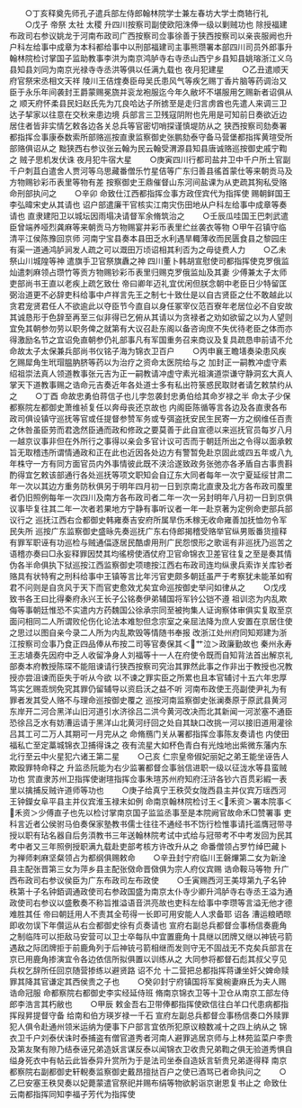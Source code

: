 <!-- { "loadSidebar": true } -->
　　○丁亥释奠先师孔子遣兵部左侍郎翰林院学士兼左春坊大学士商辂行礼
　　○戊子  帝祭  太社  太稷  升四川按察司副使欧阳洙俸一级以剿贼功也  除授福建布政司右参议姚龙于河南布政司广西按察司佥事徐善于狭西按察司以亲丧服阙也升户科左给事中成章为本科都给事中以刑部福建司主事熊瓒署本部四川司员外郎事升翰林院检讨掌国子监助教事李洪为南京鸿胪寺右寺丞山西宁乡县知县姚瑢浙江义乌县知县刘同为南京光禄寺寺丞洪等俱以任满九载也  夜月犯建星
　　○乙丑遣顺天府官祭宋丞相文天祥  陵川王佶煃奏臣母吴氏患风气等疾乞赐丁香片脑等药调治又臣于永乐年间袭封王爵蒙赐冕旒并衮龙袍服迄今年久敝坏不堪服用乞赐新者诏俱从之  顺天府怀柔县民妇赵氏先为兀良哈达子所掳至是走归言虏酋也先遣人来调三卫达子挈家以往意在交秋来患边境  兵部言三卫残寇阴附也先用是可知前日奏欲近边居住者皆非实情乞敕各边各关总兵等官密切哨探谨慎堤防从之  狭西按察司劾奏署都指挥佥事康泰数索所部赂巡按直隶监察御史张鹏劾泰守备马营堡都指挥黄瑄受所部赂俱诏从之  黜狭西右参议张云翰为民云翰受渭源县知县唐诚赂巡按御史戚宁鞫之  贼子思机发伏诛  夜月犯牛宿大星
　　○庚寅四川行都司盐井卫中千户所土官副千户刺苴白遣舍人贾河等乌思藏番僧乐竹星佶等广东归善县徭首蒙仕等来朝贡马及方物赐钞彩币表里等物有差  按察御史王鼎催督山东河间盐课为从吏疏其狥私受赂命刑部执问之
　　○辛卯  命致仕江西都指挥佥事方政侄宾代为指挥使  赐朝鲜国王李弘暐宋史从其请也  诏户部遣廉干官核实江南灾伤田地从户科左给事中成章等奏请也  直隶建阳卫以城坛因雨塌决请督军余脩筑治之
　　○壬辰瓜哇国王巴刺武遣臣曾端养哑烈龚麻等来朝贡马方物赐宴并彩币表里纻丝袭衣等物
○甲午召镇守临清平江侯陈豫回京师  河南宁宝县奏本县田乏水利遇旱輙薄收而民匮食县之黎园庄有渠一道通鸿胪涧发人疏之可以溉田万顷诏相其利否为之毋徒费人力　　
○乙未祭山川城隍等神  遣旗手卫官祭旗纛之神  四川董卜韩胡宣慰使司都指挥使克罗俄监灿遣刺麻领占瓒竹等贡方物赐钞彩币表里归赐克罗俄监灿及其妻  少傅兼太子太师吏部尚书王直以老疾上疏乞致仕  帝曰卿年迈礼宜优闲但朕念朝中老臣日少特留匡弼治道更不必辞吏科给事中卢祥言先王之制七十致仕是以自古贤臣之仕不敢越此以贪君宠贤君任人不欲逾此以夺臣节今直自以身任冢宰仪范百寮年老居位必不自安故其诚恳形于色辞至再至三似非得已乞俯从其请以为贪禄者之劝如欲留之以为人望则宜免其朝参勿劳以职务俾之就第有大议召赴东阁以备咨询庶不失优待老臣之体而亦得激励名节之宜诏免直朝参仍礼部事凡有军国重务召来商议及复具疏恳申前请不允  命故太子太保兼兵部尚书仪铭子海为锦衣卫百户
　　○丙申襄王瞻墡奏染患风疾乞赐犀角生玳瑁腽肭脐等药以为治疗之资命太医院给与之  加封正一嗣教冲虚守素绍祖崇法真人领道教事张元吉为正一嗣教请冲虚守素光祖演道崇谦守静洞玄大真人掌天下道教事赐之诰命元吉奏近年各处道士多有私出符箓惑民取财者请乞敕禁约从之
　　○丁酉  命故忠勇伯蒋信子也儿孛忽袭封忠勇伯给其命岁禄之半  命太子少保都察院左都御史萧维祯复任以奔母丧还京故也  内阁臣陈循等言各边及各直隶各布政司俱设镇守巡抚等官或任提督参赞军务或专弭盗抚安民生民寄一方之纲维任百责之休咎虽臣劳而君逸然臣通而政和修政之要莫善于此自宣德以来巡抚官员每岁八月一越京议事非但在外所行之事得以亲会多官计议可否而于朝廷所出之令得以面承敕旨无取稽违所谓情通政和正在此也近因各处边方有警暂免赴京固此或四五年或八九年株守一方有同方面官员内外事情彼此既不浃洽遂致政务张弛亦各矛盾自古事贵斟酌得宜乞敕该部通行各处巡抚等项文职知会自辽东大同者每年一次宁夏延绥甘肃二年一次以其边方重务防秋俱另于明年四月初一日到京南北直隶及北方各布政司腹里者仍旧照例每年一次四川及南方各布政司者二年一次一另封明年八月初一日到京俱议事毕复往其二年一次者若果地方宁静有事听议者一年一赴京著为定例命吏部兵部议行之  巡抚江西右佥都御史韩雍奏吉安府所属旱伤禾稼无收命雍善加抚恤勿令军民失所  巡按广东监察御史盛昹先奏巡抚广东右侍郎揭稽受赂举官纵男贩番货擅释有罪军职诬有功巡检与贼通偪逐居民酷虐用刑广民怨恨形之歌谣有非巡抚乃巡苦之语稽亦奏曰□永妄释罪因焚其均徭榜使酒仗府卫官命锦衣卫差官往复之至是奏其情伪各半命俱执下狱巡按江西监察御史项璁按江西右布政司连均纵隶兵索诈关库钞者赂具有状特宥之刑科给事中王镇等言比年污官吏颇多朝廷虽严于考察犹未能革如宥君不问则是自贪风于天下而官吏愈效尤矣宜命巡按御史举问如律从之
　　○戊戌致书各王曰比得秦府永兴王长子公铭奏伊弟辅国将军钤公铠不遵  祖训恣为内乱欺侮等事朝廷惟恐不实遣内方药魏国公徐承宗同至被拘集人证询察体审俱实复取至京面问相同二人所谓败伦伤化论法本难恕但念宗室之亲屈法降为庶人安置在京居住使之思过以图自亲今录二人所为内乱欺毁等情随书奉报  改浙江处州府同知郑建为浙江按察司佥事乃食正四品俸从布按二司等官奏保其＜艹泣＞政廉勤故也  秦州永寿王志埴奏先因府中乏人收留净身人刘福等十一人在府使令既而自知背法首出解京礼部奏本府教授陈琛不能阻谏请行狭西按察司究治其罪然此事之作非出于教授也况教授亦尝沮谏而臣失于听从今欲  以不谏之罪实臣之所累也且本官辅讨十五六年忠厚笃实乞赐乖悯免究其罪仍留辅导以资启沃之益不听  河南布政使王亮副使尹礼为有罪者发其受人赂不与理命巡按御史覆之  巡按河南监察御史张澜奏原于原武县黄河东岸开二河合黑洋山旧河道引水济徐吕二洪今黄河改决而北其新闻一河淤塞不通臣恐徐吕乏水有妨漕运请于黑洋山北黄河纡回之处自其缺口改挑一河以接旧道用灌徐吕其工可二万人其期可一月完从之  命脩鴈门关从署都指挥佥事陈友奏请也  内使田福私亡至定藁城锦衣卫捕得诛之  夜有流星大如杯色青白有光烛地出紫微东藩内东北行至云中火星犯六诸王第二星
　　○己亥  仁宗皇帝俶妃丽妃之弟王能坐诬告人欺殴罪特命释之  升监丞阮能为右少监署都督佥事翁信进职一级以征泷水等县蛮贼功也  赏直隶苏州卫指挥使谢瑄指挥佥事朱瑄苏州府知府汪浒各钞六百贯彩縀一表里以擒捕反贼许道师等功也
　　○庚子给真宁王秩荧女陇西县主并仪宾万瑶西河王钟鑅女阜平县主并仪宾淮玉禄末如例  命南京翰林院检讨王＜禾资＞署本院事＜禾资＞少傅直子也先以检讨掌南京国子监监丞事至是本院阙官故命禾□赞署事  吏科言近者公侯驸马伯奏保家塾教书儒士往往不通经书不饬行检惟事请托滥膺冠带寻授以职有玷名器自后务湏教书三年送翰林院考试中式给与冠带考不中考发回为民其考中者又三年照例授职满九载赴吏部考核方许改升从之  命番僧领占罗竹绰巴藏卜为禅师剌麻坚粲领占为都纲俱赐敕命
　　○辛丑封宁府临川王磐熚第二女为新淦县主配张晋第三女为萍乡县主配张傚命晋傚俱为宗人府仪宾赐  诰命鞍马等物  升广西布政司右参议侯臣为广东布政司左布政使
　　○壬寅赐西河王美埻第九子名钟秩第十子名钟銆调通政使司右参政国盛为南京太仆寺少卿升鸿胪寺右寺丞王溢为通政使司右参议以盛敷奏不称旨推溢语音洪亮故也吏科左给事中李瓒等言溢无他才德难胜其任  帝曰朝廷用人不责其全苟得一长即可用安能人人求备耶  诏各  漕运粮晒晾即收勿误下年儹运从右佥都御史徐有贞奏请也  宣府右副总兵都督佥事杨信奏鹿角之制临阵可以拒敌马安营可以卫士卒每队中宜置鹿角十具继以团牌又继以神铳弓箭遇敌之际团牌拒于前鹿角列于后神铳弓箭相继而发则守无不固战无不克矣兵部言在京已用鹿角掺演宜令各边依信所拟俱置以训练从之  大同参将都督石彪其叔父亨见兵权乞辞所任回京随营掺练以避贤路  诏不允  十二营把总都指挥蒋谦坐奸父婢命赎罪其降其官谦定其西侯贵之子也
　　○癸卯封宁府镇国将军奠椀妻麻氏为夫人赐  诰命冠服  命都察院右都御史李实经延侍班  脩南京锦衣卫等十卫仓从南京工部左侍郎李浩言其朽敝也
　　○甲辰  敕金吾右卫带俸都指挥使欧信往白羊口代患病都指挥叚昇提督守备  给南和伯方瑛岁禄一千石  宣府左副总兵都督佥事杨信奏口外赎罪犯人俱令赴通州领米运纳为便事下户部言宜依所犯原议粮数减十之四上纳从之  锦衣卫千户刘泰伏诛时泰捕盗有僧官道秀者河南人避罪逃居京师与上林苑监菜户李贵及第友聚有隙乃结泰诬兄弟造妖言谋反泰以闻锦衣卫收贵兄弟鞫之俱无验道秀惧自缢身死衣中有帖云此皆泰异升赏所为于是法司坐泰自造妖言斩贵兄弟遂得释  南京都察院右副都御史轩輗奏监察御史戴昂擅挞百户之使已酒骂已者命执问之
　　○乙巳安塞王秩炅奏以妃薨蒙遣官祭祀并赐布绢等物欲躬诣京谢恩复书止之  命致仕云南都指挥同知李福子芳代为指挥使
